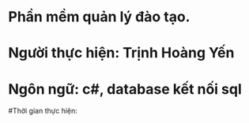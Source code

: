 # Phần mềm quản lý đào tạo. 
# Người thực hiện: Trịnh Hoàng Yến
# Ngôn ngữ: c#, database kết nối sql
#Thời gian thực hiện: 
